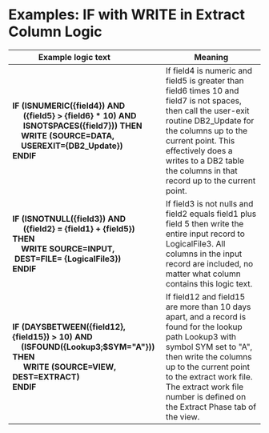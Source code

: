 # Examples: IF with WRITE in Extract Column Logic

|Example logic text&nbsp;&nbsp;&nbsp;&nbsp;&nbsp;&nbsp;&nbsp;&nbsp;&nbsp;&nbsp;|Meaning|
|------------------|-------|
|**IF (ISNUMERIC({field4}) AND <br>&nbsp;&nbsp;&nbsp;&nbsp; ({field5} > {field6} * 10) AND <br>&nbsp;&nbsp;&nbsp;&nbsp; ISNOTSPACES({field7})) THEN<br>&nbsp;&nbsp;&nbsp;&nbsp;WRITE (SOURCE=DATA, <br>&nbsp;&nbsp;&nbsp;&nbsp;USEREXIT={DB2_Update}) <br>ENDIF**|If field4 is numeric and field5 is greater than field6 times 10 and field7 is not spaces, then call the user-exit routine DB2\_Update for the columns up to the current point. This effectively does a writes to a DB2 table the columns in that record up to the current point.|
|**IF (ISNOTNULL({field3}) AND <br>&nbsp;&nbsp;&nbsp;&nbsp; ({field2} = {field1} + {field5}) THEN <br>&nbsp;&nbsp;&nbsp;&nbsp;WRITE  SOURCE=INPUT, &nbsp;DEST=FILE= {LogicalFile3}) <br>ENDIF**|If field3 is not nulls and field2 equals field1 plus field 5 then write the entire input record to LogicalFile3. All columns in the input record are included, no matter what column contains this logic text.|
|**IF (DAYSBETWEEN({field12},{field15}) > 10) AND <br>&nbsp;&nbsp;&nbsp;&nbsp;(ISFOUND({Lookup3;$SYM="A"})) THEN <br>&nbsp;&nbsp;&nbsp;&nbsp; WRITE (SOURCE=VIEW, DEST=EXTRACT) <br>ENDIF**|If field12 and field15 are more than 10 days apart, and a record is found for the lookup path Lookup3 with symbol SYM set to "A", then write the columns up to the current point to the extract work file. The extract work file number is defined on the Extract Phase tab of the view.